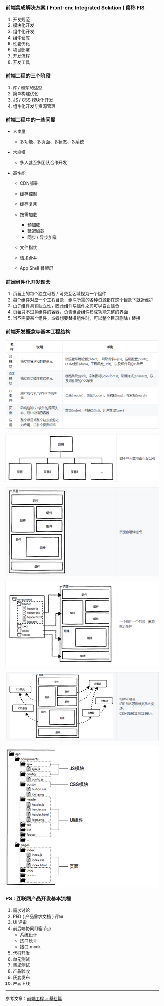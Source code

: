 ### 前端集成解决方案 ( Front-end Integrated Solution )  简称 FIS

1. 开发规范
2. 模块化开发
3. 组件化开发
4. 组件仓库
5. 性能优化
6. 项目部署
7. 开发流程
8. 开发工具

### 前端工程的三个阶段

1. 库 / 框架的选型
2. 简单构建优化
3. JS / CSS 模块化开发
4. 组件化开发与资源管理

### 前端工程中的一些问题

* 大体量
  *  多功能、多页面、多状态、多系统

* 大规模
  * 多人甚至多团队合作开发

* 高性能
  * CDN部署
  * 缓存控制
  * 缓存复用
  * 按需加载
    * 预加载
    * 延迟加载
    * 同步 / 异步加载
  * 文件指纹
  * 请求合并

  * App Shell 骨架屏

### 前端组件化开发理念

1. 页面上的每个独立可视 / 可交互区域视为一个组件
2. 每个组件对应一个工程目录，组件所需的各种资源都在这个目录下就近维护
3. 由于组件具有独立性，因此组件与组件之间可以自由组合
4. 页面只不过是组件的容器，负责组合组件形成功能完整的界面
5. 当不需要某个组件，或者想要替换组件时，可以整个目录删除 / 替换

### 前端开发概念与基本工程结构

![1](./1.png)

![2](./2.png)

![3](./3.png)

![4](./4.png)

![5](./5.png)

![6](./6.png)

### PS : 互联网产品开发基本流程

1. 需求讨论
2. PRD ( 产品需求文档 ) 评审
3. UI 评审
4. 前后端协同阻塞节点
   * 系统设计
   * 接口设计
   * 接口 mock
5. 代码开发
6. 单元测试
7. 集成测试
8. 产品验收
9. 灰度发布
10. 产品上线

---

参考文章：[前端工程 ~ 基础篇](https://github.com/fouber/blog/issues/10)



